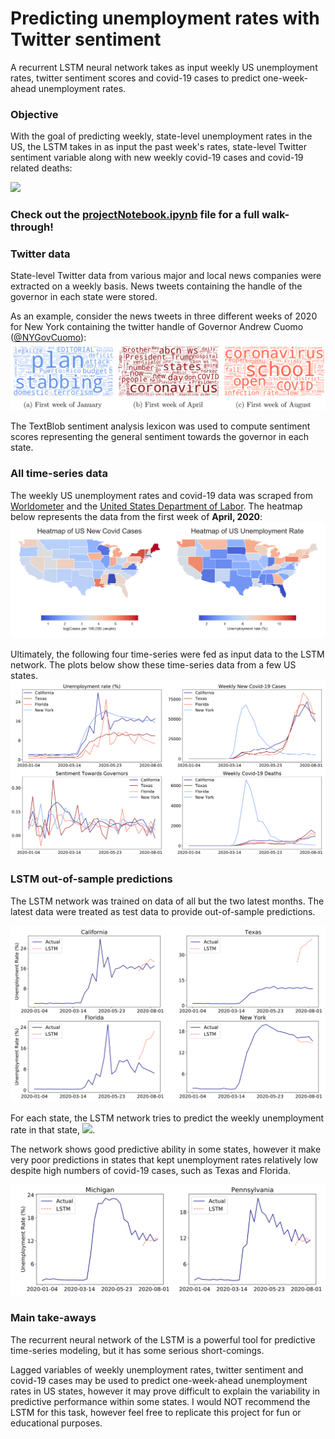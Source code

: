 # Predicting unemployment rates with Twitter sentiment
A recurrent LSTM neural network takes as input weekly US unemployment rates, twitter sentiment scores and covid-19 cases to predict one-week-ahead unemployment rates.

### Objective
With the goal of predicting weekly, state-level unemployment rates in the US, the LSTM takes in as input the past week's rates, state-level Twitter sentiment variable along with new weekly covid-19 cases and covid-19 related deaths:

<img src="https://render.githubusercontent.com/render/math?math=X_{t} =\bigg[y_{t-1}, S_{t-1}, C_{t-1}, D_{t-1}\bigg]">

### Check out the [projectNotebook.ipynb](projectNotebook.ipynb) file for a full walk-through!

### Twitter data
State-level Twitter data from various major and local news companies were extracted on a weekly basis. News tweets containing the handle of the governor in each state were stored. 

As an example, consider the news tweets in three different weeks of 2020 for New York containing the twitter handle of Governor Andrew Cuomo ([@NYGovCuomo](https://twitter.com/NYGovCuomo)):
![Wordclouds](wordclouds.PNG)

The TextBlob sentiment analysis lexicon was used to compute sentiment scores representing the general sentiment towards the governor in each state. 

### All time-series data
The weekly US unemployment rates and covid-19 data was scraped from [Worldometer](https://www.worldometers.info/coronavirus/usa/) and the [United States Department of Labor](https://oui.doleta.gov/unemploy/claims.asp). The heatmap below represents the data from the first week of **April, 2020**:
![heatmap](heatmap.PNG)

Ultimately, the following four time-series were fed as input data to the LSTM network. The plots below show these time-series data from a few US states.   
![inputTimeseries](inputTimeseries.PNG)

### LSTM out-of-sample predictions
The LSTM network was trained on data of all but the two latest months. The latest data were treated as test data to provide out-of-sample predictions. 

![results](results.PNG)

For each state, the LSTM network tries to predict the weekly unemployment rate in that state, <img src="https://render.githubusercontent.com/render/math?math=y_{t}">.

The network shows good predictive ability in some states, however it make very poor predictions in states that kept unemployment rates relatively low despite high numbers of covid-19 cases, such as Texas and Florida. 

![moreresults](moreResults.PNG)

### Main take-aways
The recurrent neural network of the LSTM is a powerful tool for predictive time-series modeling, but it has some serious short-comings. 

Lagged variables of weekly unemployment rates, twitter sentiment and covid-19 cases may be used to predict one-week-ahead unemployment rates in US states, however it may prove difficult to explain the variability in predictive performance within some states. I would NOT recommend the LSTM for this task, however feel free to replicate this project for fun or educational purposes.
